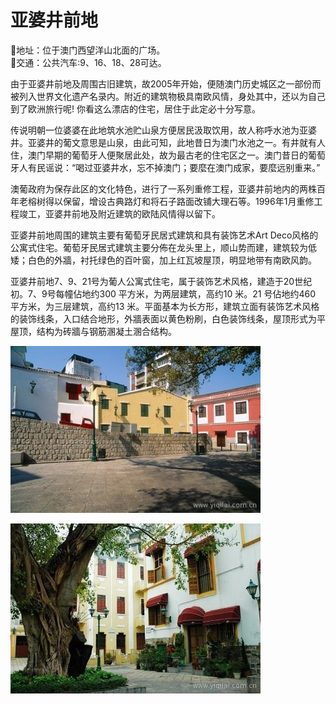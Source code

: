 # 亚婆井前地  
📌地址：位于澳门西望洋山北面的广场。   
🚌交通：公共汽车:9、16、18、28可达。   
  
由于亚婆井前地及周围古旧建筑，故2005年开始，便随澳门历史城区之一部份而被列入世界文化遗产名录内。附近的建筑物极具南欧风情，身处其中，还以为自己到了欧洲旅行呢! 你看这么漂店的住宅，居住于此定必十分写意。   
  
传说明朝一位婆婆在此地筑水池贮山泉方便居民汲取饮用，故人称呼水池为亚婆井。亚婆井的葡文意思是山泉，由此可知，此地昔日为澳门水池之一。有井就有人住，澳门早期的葡萄牙人便聚居此处，故为最古老的住宅区之一。澳门昔日的葡萄牙人有民谣说：“喝过亚婆井水，忘不掉澳门；要麼在澳门成家，要麼远别重来。”  
  
澳葡政府为保存此区的文化特色，进行了一系列重修工程，亚婆井前地内的两株百年老榕树得以保留，增设古典路灯和将石子路面改铺大理石等。1996年1月重修工程竣工，亚婆井前地及附近建筑的欧陆风情得以留下。   
  
 亚婆井前地周围的建筑主要有葡萄牙民居式建筑和具有装饰艺术Art Deco风格的公寓式住宅。葡萄牙民居式建筑主要分佈在龙头里上，顺山势而建，建筑较为低矮；白色的外牆，衬托绿色的百叶窗，加上红瓦坡屋顶，明显地带有南欧风韵。   
  
亚婆井前地7、9、21号为葡人公寓式住宅，属于装饰艺术风格，建造于20世纪初。7、9号每幢佔地约300 平方米，为两层建筑，高约10 米。21 号佔地约460 平方米，为三层建筑，高约13 米。平面基本为长方形，建筑立面有装饰艺术风格的装饰线条，入口结合地形，外牆表面以黄色粉刷，白色装饰线条，屋顶形式为平屋顶，结构为砖牆与钢筋溷凝土溷合结构。   
  
![](https://raw.githubusercontent.com/szqq0512/Pic/main/img/202201212107733.png)  
  
![](https://raw.githubusercontent.com/szqq0512/Pic/main/img/202201212107732.png)  
  
  

